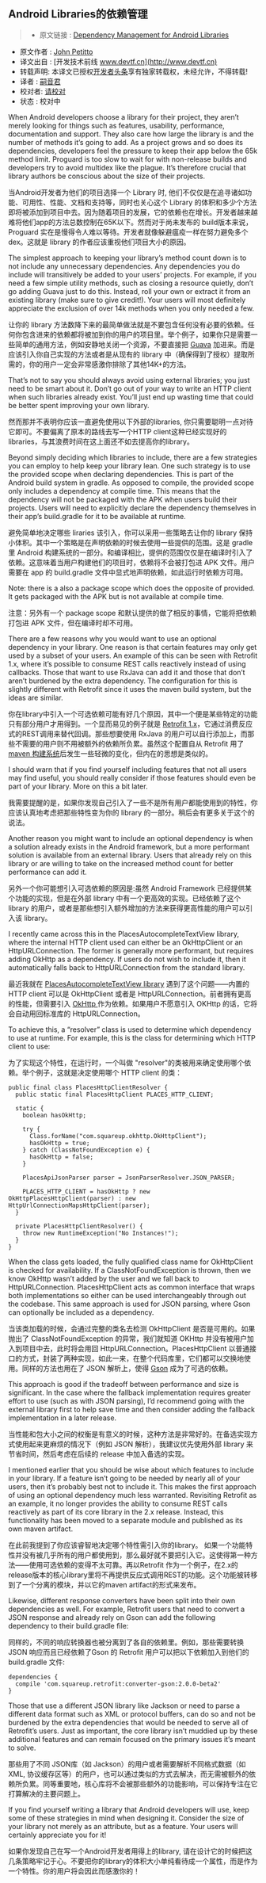 Android Libraries的依赖管理
---

> * 原文链接 : [Dependency Management for Android Libraries](http://johnpetitto.com/android-lib-dependency-management/?utm_source=Android+Weekly&utm_campaign=9ed0cecaff-Android_Weekly_186&utm_medium=email&utm_term=0_4eb677ad19-9ed0cecaff-337955857)
* 原文作者 : [ John Petitto](http://johnpetitto.com/)
* 译文出自 : [开发技术前线 www.devtf.cn](http://www.devtf.cn)
* 转载声明: 本译文已授权[开发者头条](http://toutiao.io/download)享有独家转载权，未经允许，不得转载!
* 译者 : [嗣音君](https://github.com/xiaolangpapa) 
* 校对者: [请校对](github链接) 
* 状态 :  校对中


When Android developers choose a library for their project, they aren’t merely looking for things such as features, usability, performance, documentation and support. They also care how large the library is and the number of methods it’s going to add. As a project grows and so does its dependencies, developers feel the pressure to keep their app below the 65k method limit. Proguard is too slow to wait for with non-release builds and developers try to avoid multidex like the plague. It’s therefore crucial that library authors be conscious about the size of their projects.

当Android开发者为他们的项目选择一个 Library 时, 他们不仅仅是在追寻诸如功能、可用性、性能、文档和支持等，同时也关心这个 Library 的体积和多少个方法即将被添加到项目中去。因为随着项目的发展，它的依赖也在增长。开发者越来越难将他们app的方法总数控制在65K以下。然而对于尚未发布的 build版本来说，Proguard 实在是慢得令人难以等待。开发者就像躲避瘟疫一样在努力避免多个 dex。这就是 library 的作者应该重视他们项目大小的原因。

The simplest approach to keeping your library’s method count down is to not include any unnecessary dependencies. Any dependencies you do include will transitively be added to your users’ projects. For example, if you need a few simple utility methods, such as closing a resource quietly, don’t go adding Guava just to do this. Instead, roll your own or extract it from an existing library (make sure to give credit!). Your users will most definitely appreciate the exclusion of over 14k methods when you only needed a few.

让你的 library 方法数降下来的最简单做法就是不要包含任何没有必要的依赖。任何你包含进来的依赖都将被加到你的用户的项目里。举个例子，如果你只是需要一些简单的通用方法，例如安静地关闭一个资源，不要直接把 [Guava](https://github.com/google/guava) 加进来。而是应该引入你自己实现的方法或者是从现有的 library 中（确保得到了授权）提取所需的，你的用户一定会非常感激你排除了其他14K+的方法。

That’s not to say you should always avoid using external libraries; you just need to be smart about it. Don’t go out of your way to write an HTTP client when such libraries already exist. You’ll just end up wasting time that could be better spent improving your own library.

然而那并不表明你应该一直避免使用以下外部的libraries, 你只需要聪明一点对待它即可。不要偏离了原本的路线去写一个HTTP client这种已经实现好的libraries，与其浪费时间在这上面还不如去提高你的library。

Beyond simply deciding which libraries to include, there are a few strategies you can employ to help keep your library lean. One such strategy is to use the provided scope when declaring dependencies. This is part of the Android build system in gradle. As opposed to compile, the provided scope only includes a dependency at compile time. This means that the dependency will not be packaged with the APK when users build their projects. Users will need to explicitly declare the dependency themselves in their app’s build.gradle for it to be available at runtime.

避免简单地决定哪些 liraries 该引入，你可以采用一些策略去让你的 library 保持小体积。其中一个策略是在声明依赖的时候去使用一些提供的范围。这是 gradle 里 Android 构建系统的一部分。和编译相比，提供的范围仅仅是在编译时引入了依赖。这意味着当用户构建他们的项目时，依赖将不会被打包进 APK 文件。用户需要在 app 的 build.gradle 文件中显式地声明依赖，如此运行时依赖方可用。

Note: there is a also a package scope which does the opposite of provided. It gets packaged with the APK but is not available at compile time.

注意：另外有一个 package scope 和默认提供的做了相反的事情，它能将把依赖打包进 APK 文件，但在编译时却不可用。

There are a few reasons why you would want to use an optional dependency in your library. One reason is that certain features may only get used by a subset of your users. An example of this can be seen with Retrofit 1.x, where it’s possible to consume REST calls reactively instead of using callbacks. Those that want to use RxJava can add it and those that don’t aren’t burdened by the extra dependency. The configuration for this is slightly different with Retrofit since it uses the maven build system, but the ideas are similar.

你在library中引入一个可选依赖可能有好几个原因，其中一个便是某些特定的功能只有部分用户才用得到。一个显而易见的例子就是 [Retrofit 1.x](https://github.com/square/retrofit/tree/version-one)，它通过消费反应式的REST调用来替代回调。那些想要使用 RxJava 的用户可以自行添加上，而那些不需要的用户则不用被额外的依赖所负累。虽然这个配置自从 Retrofit 用了 [maven 构建系统](https://github.com/square/retrofit/blob/version-one/retrofit/pom.xml#L35)后发生一些轻微的变化，但内在的思想是类似的。

I should warn that if you find yourself including features that not all users may find useful, you should really consider if those features should even be part of your library. More on this a bit later.

我需要提醒的是，如果你发现自己引入了一些不是所有用户都能使用到的特性，你应该认真地考虑把那些特性变为你的 library 的一部分。稍后会有更多关于这个的说法。

Another reason you might want to include an optional dependency is when a solution already exists in the Android framework, but a more performant solution is available from an external library. Users that already rely on this library or are willing to take on the increased method count for better performance can add it.

另外一个你可能想引入可选依赖的原因是:虽然 Android Framework 已经提供某个功能的实现，但是在外部 library 中有一个更高效的实现。已经依赖了这个 library 的用户，或者是那些想引入额外增加的方法来获得更高性能的用户可以引入该 library。

I recently came across this in the PlacesAutocompleteTextView library, where the internal HTTP client used can either be an OkHttpClient or an HttpURLConnection. The former is generally more performant, but requires adding OkHttp as a dependency. If users do not wish to include it, then it automatically falls back to HttpURLConnection from the standard library.

最近我就在 [PlacesAutocompleteTextView library](https://github.com/seatgeek/android-PlacesAutocompleteTextView) 遇到了这个问题——内置的 HTTP client 可以是 OkHttpClient 或者是 HttpURLConnection。前者拥有更高的性能，但需要引入 [OkHttp ](http://square.github.io/okhttp/) 作为依赖。如果用户不愿意引入 OKHttp 的话，它将会自动用回标准库的 HttpURLConnection。

To achieve this, a “resolver” class is used to determine which dependency to use at runtime. For example, this is the class for determining which HTTP client to use:

为了实现这个特性，在运行时，一个叫做 "resolver"的类被用来确定使用哪个依赖。举个例子，这就是决定使用哪个 HTTP client 的类：

```
public final class PlacesHttpClientResolver {
  public static final PlacesHttpClient PLACES_HTTP_CLIENT;

  static {
    boolean hasOkHttp;
    
    try {
      Class.forName("com.squareup.okhttp.OkHttpClient");
      hasOkHttp = true;
    } catch (ClassNotFoundException e) {
      hasOkHttp = false;
    }

    PlacesApiJsonParser parser = JsonParserResolver.JSON_PARSER;

    PLACES_HTTP_CLIENT = hasOkHttp ? new OkHttpPlacesHttpClient(parser) : new HttpUrlConnectionMapsHttpClient(parser);
  }

  private PlacesHttpClientResolver() {
    throw new RuntimeException("No Instances!");
  }
}
```

When the class gets loaded, the fully qualified class name for OkHttpClient is checked for availability. If a ClassNotFoundException is thrown, then we know OkHttp wasn’t added by the user and we fall back to HttpURLConnection. PlacesHttpClient acts as common interface that wraps both implementations so either can be used interchangeably through out the codebase. This same approach is used for JSON parsing, where Gson can optionally be included as a dependency.

当该类加载的时候，会通过完整的类名去检测 OkHttpClient 是否是可用的。如果抛出了 ClassNotFoundException 的异常，我们就知道 OKHttp 并没有被用户加入到项目中去，此时将会用回 HttpURLConnection。PlacesHttpClient 以普通接口的方式，封装了两种实现，如此一来，在整个代码库里，它们都可以交换地使用。同样的方法也用在了 JSON 解析上，使得 [Gson](https://github.com/google/gson) 成为了可选的依赖。

This approach is good if the tradeoff between performance and size is significant. In the case where the fallback implementation requires greater effort to use (such as with JSON parsing), I’d recommend going with the external library first to help save time and then consider adding the fallback implementation in a later release.

当性能和包大小之间的权衡是有意义的时候，这种方法是非常好的。在备选实现方式使用起来更麻烦的情况下（例如 JSON 解析），我建议优先使用外部 library 来节省时间，然后考虑在后续的 release 中加入备选的实现。

I mentioned earlier that you should be wise about which features to include in your library. If a feature isn’t going to be needed by nearly all of your users, then it’s probably best not to include it. This makes the first approach of using an optional dependency much less warranted. Revisiting Retrofit as an example, it no longer provides the ability to consume REST calls reactively as part of its core library in the 2.x release. Instead, this functionality has been moved to a separate module and published as its own maven artifact.

在此前我提到了你应该睿智地决定哪个特性需引入你的library。 如果一个功能特性并没有被几乎所有的用户都使用到，那么最好就不要把引入它。这使得第一种方法——使用可选依赖的变得不太可靠。再以Retrofit 作为一个例子，在2.x的release版本的核心library里将不再提供反应式调用REST的功能。这个功能被转移到了一个分离的模块，并以它的maven artifact的形式来发布。

Likewise, different response converters have been split into their own dependencies as well. For example, Retrofit users that need to convert a JSON response and already rely on Gson can add the following dependency to their build.gradle file:

同样的，不同的响应转换器也被分离到了各自的依赖里。例如，那些需要转换 JSON 响应而且已经依赖了Gson 的 Retrofit 用户可以把以下依赖加入到他们的 build.gradle 文件:

```
dependencies {
  compile 'com.squareup.retrofit:converter-gson:2.0.0-beta2'
}
```

Those that use a different JSON library like Jackson or need to parse a different data format such as XML or protocol buffers, can do so and not be burdened by the extra dependencies that would be needed to serve all of Retrofit’s users. Just as important, the core library isn’t muddied up by these additional features and can remain focused on the primary issues it’s meant to solve.

那些用了不同 JSON库（如 Jackson）的用户或者需要解析不同格式数据（如 XML, 协议缓存区等）的用户，也可以通过类似的方式去解决，而无需被额外的依赖所负累。同等重要地，核心库将不会被那些额外的功能影响，可以保持专注在它打算解决的主要问题上。

If you find yourself writing a library that Android developers will use, keep some of these strategies in mind when designing it. Consider the size of your library not merely as an attribute, but as a feature. Your users will certainly appreciate you for it!

如果你发现自己在写一个Android开发者用得上的library, 请在设计它的时候把这几条策略牢记于心。不要把你的library的体积大小单纯看待成一个属性，而是作为一个特性。你的用户将会因此而感激你的！





